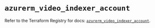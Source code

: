 # `azurerm_video_indexer_account`

Refer to the Terraform Registry for docs: [`azurerm_video_indexer_account`](https://registry.terraform.io/providers/hashicorp/azurerm/4.20.0/docs/resources/video_indexer_account).
